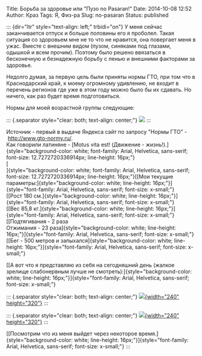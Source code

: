Title: Борьба за здоровье или "Пузо no Pasaran!"
Date: 2014-10-08 12:52
Author: Краз
Tags: Я, Физ-ра
Slug: no-pasaran
Status: published

::: {dir="ltr" style="text-align: left;" trbidi="on"}
У меня сейчас заканчивается отпуск и больше половины его я проболел. Такая ситуация со здоровьем мне не то что не нравится, она повергает меня в ужас. Вместе с внешним видом (пузом, синяками под глазами, одышкой и всем прочим). Поэтому было решено ввязаться в бесконечную и безнадежную борьбу с ленью и внешними факторами за здоровье.  
  
Недолго думая, за первую цель были приняты нормы ГТО, при том что в Краснодарский край, к моему огромному удивлению, не входит в перечень регионов где уже в этом году можно было бы их сдавать. Но ничего, как раз будет время подготовиться.  
  
Нормы для моей возрастной группы следующие:  

::: {.separator style="clear: both; text-align: center;"}
[![](http://1.bp.blogspot.com/-qWX66h39jjU/VDWQGF8cGHI/AAAAAAAAKLk/ZZpSHHRVHVY/s1600/gto-normy-2014-stup-07m.jpg)](http://1.bp.blogspot.com/-qWX66h39jjU/VDWQGF8cGHI/AAAAAAAAKLk/ZZpSHHRVHVY/s1600/gto-normy-2014-stup-07m.jpg)
:::

Источник - первый в выдаче Яндекса сайт по запросу "Нормы ГТО" - <http://www.gto-normy.ru/>.  
Как говорили латиняне - [Motus vita est! (Движение - жизнь!).]{style="background-color: white; font-family: Arial, Helvetica, sans-serif; font-size: 12.7272720336914px; line-height: 16px;"}  
[  
]{style="background-color: white; font-family: Arial, Helvetica, sans-serif; font-size: 12.7272720336914px; line-height: 16px;"}[[Мои текущие параметры:]{style="background-color: white; line-height: 16px;"}]{style="font-family: Arial, Helvetica, sans-serif; font-size: x-small;"}  
[[Рост 180 см.]{style="background-color: white; line-height: 16px;"}]{style="font-family: Arial, Helvetica, sans-serif; font-size: x-small;"}  
[[Вес 85,8 кг.]{style="background-color: white; line-height: 16px;"}]{style="font-family: Arial, Helvetica, sans-serif; font-size: x-small;"}  
[[Подтягивания - 2 раза  
Отжимания - 23 раза]{style="background-color: white; line-height: 16px;"}]{style="font-family: Arial, Helvetica, sans-serif; font-size: x-small;"}  
[[Бег - 500 метров и запыхался]{style="background-color: white; line-height: 16px;"}]{style="font-family: Arial, Helvetica, sans-serif; font-size: x-small;"}  
  
[[А вот что я представляю из себя на сегодняшний день (жалкое зрелище слабонервным лучше не смотреть):]{style="background-color: white; line-height: 16px;"}]{style="font-family: Arial, Helvetica, sans-serif; font-size: x-small;"}  

::: {.separator style="clear: both; text-align: center;"}
[![](http://4.bp.blogspot.com/-mpaLzXjhszM/VDWVyxUsMdI/AAAAAAAAKMk/NAnaOMjgzb0/s1600/20141008_234728.jpg){width="240" height="320"}](http://4.bp.blogspot.com/-mpaLzXjhszM/VDWVyxUsMdI/AAAAAAAAKMk/NAnaOMjgzb0/s1600/20141008_234728.jpg)
:::

  

::: {.separator style="clear: both; text-align: center;"}
[![](http://4.bp.blogspot.com/-Jsvymp3LPs0/VDWVy9_8MKI/AAAAAAAAKMk/AMUiqsyzeb8/s1600/20141008_234710.jpg){width="240" height="320"}](http://4.bp.blogspot.com/-Jsvymp3LPs0/VDWVy9_8MKI/AAAAAAAAKMk/AMUiqsyzeb8/s1600/20141008_234710.jpg)
:::

[[Посмотрим что из меня выйдет через некоторое время.]{style="background-color: white; line-height: 16px;"}]{style="font-family: Arial, Helvetica, sans-serif; font-size: x-small;"}
:::
